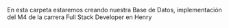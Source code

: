 En esta carpeta estaremos creando nuestra Base de Datos, implementación del M4 de la carrera Full Stack Developer en Henry
